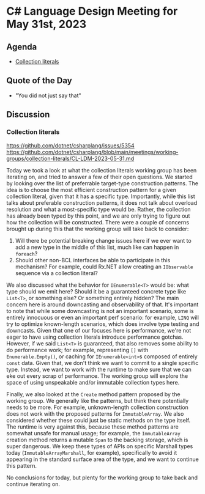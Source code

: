 # C# Language Design Meeting for May 31st, 2023

## Agenda

- [Collection literals](#collection-literals)

## Quote of the Day

- "You did not just say that"

## Discussion

### Collection literals

https://github.com/dotnet/csharplang/issues/5354  
https://github.com/dotnet/csharplang/blob/main/meetings/working-groups/collection-literals/CL-LDM-2023-05-31.md

Today we took a look at what the collection literals working group has been iterating on, and tried to answer a few of their open questions. We started by looking over
the list of preferrable target-type construction patterns. The idea is to choose the most efficient construction pattern for a given collection literal, given that it
has a specific type. Importantly, while this list talks about preferable construction patterns, it does not talk about overload resolution and what a most-specific type
would be. Rather, the collection has already been typed by this point, and we are only trying to figure out how the collection will be constructed. There were a couple of
concerns brought up during this that the working group will take back to consider:

1. Will there be potential breaking change issues here if we ever want to add a new type in the middle of this list, much like can happen in `foreach`?
2. Should other non-BCL interfaces be able to participate in this mechanism? For example, could Rx.NET allow creating an `IObservable` sequence via a collection literal?

We also discussed what the behavior for `IEnumerable<T>` would be: what type should we emit here? Should it be a guaranteed concrete type like `List<T>`, or something
else? Or something entirely hidden? The main concern here is around downcasting and observability of that. It's important to note that while some downcasting is not an
important scenario, some is entirely innocuous or even an important perf scenario: for example, `LINQ` will try to optimize known-length scenarios, which does involve
type testing and downcasts. Given that one of our focuses here is performance, we're not eager to have using collection literals introduce performance gotchas. However,
if we said `List<T>` is guaranteed, that also removes some ability to do performance work; for example, representing `[]` with `Enumerable.Empty()`, or caching for
`IEnumerable<int>`s composed of entirely `const` data. Given that, we don't think we want to commit to a single specific type. Instead, we want to work with the runtime
to make sure that we can eke out every scrap of performance. The working group will explore the space of using unspeakable and/or immutable collection types here.

Finally, we also looked at the `Create` method pattern proposed by the working group. We generally like the patterns, but think there potentially needs to be more.
For example, unknown-length collection construction does not work with the proposed patterns for `ImmutableArray`. We also considered whether these could just be static
methods on the type itself. The runtime is very against this, because these method patterns are somewhat unsafe for manual usage; for example, the `ImmutableArray` creation
method returns a mutable `Span` to the backing storage, which is super dangerous. We keep these types of APIs on specific Marshall types today (`ImmutableArrayMarshall`,
for example), specifically to avoid it appearing in the standard surface area of the type, and we want to continue this pattern.

No conclusions for today, but plenty for the working group to take back and continue iterating on.
